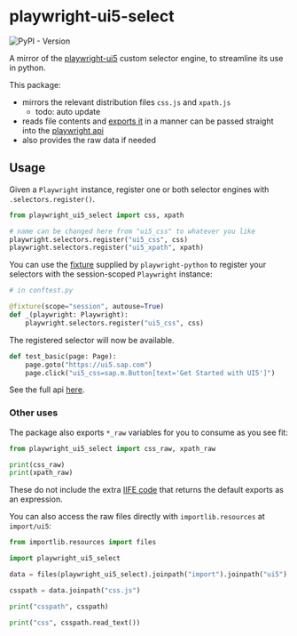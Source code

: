 # playwright-ui5-select

![PyPI - Version](https://img.shields.io/pypi/v/playwright-ui5-select)

A mirror of the [playwright-ui5](https://github.com/DetachHead/playwright-ui5) custom selector engine, to streamline its use in python.

This package:

- mirrors the relevant distribution files `css.js` and `xpath.js`
  - todo: auto update
- reads file contents and [exports it](https://github.com/microsoft/playwright/issues/16705) in a manner can be passed straight into the [playwright api](https://playwright.dev/python/docs/extensibility#custom-selector-engines)
- also provides the raw data if needed

## Usage

Given a `Playwright` instance, register one or both selector engines with `.selectors.register()`.

```py
from playwright_ui5_select import css, xpath

# name can be changed here from "ui5_css" to whatever you like
playwright.selectors.register("ui5_css", css)
playwright.selectors.register("ui5_xpath", xpath)
```

You can use the [fixture](https://playwright.dev/python/docs/test-runners#fixtures) supplied by `playwright-python` to register your selectors with the session-scoped `Playwright` instance:

```python
# in conftest.py

@fixture(scope="session", autouse=True)
def _(playwright: Playwright):
    playwright.selectors.register("ui5_css", css)
```

The registered selector will now be available.

```python
def test_basic(page: Page):
    page.goto("https://ui5.sap.com")
    page.click("ui5_css=sap.m.Button[text='Get Started with UI5']")
```

See the full api [here](https://github.com/DetachHead/playwright-ui5?tab=readme-ov-file#usage).

### Other uses

The package also exports `*_raw` variables for you to consume as you see fit:

```python
from playwright_ui5_select import css_raw, xpath_raw

print(css_raw)
print(xpath_raw)
```

These do not include the extra [IIFE code](https://github.com/microsoft/playwright/issues/16705) that returns the default exports as an expression.

You can also access the raw files directly with `importlib.resources` at `import/ui5`:

```python
from importlib.resources import files

import playwright_ui5_select

data = files(playwright_ui5_select).joinpath("import").joinpath("ui5")

csspath = data.joinpath("css.js")

print("csspath", csspath)

print("css", csspath.read_text())
```
